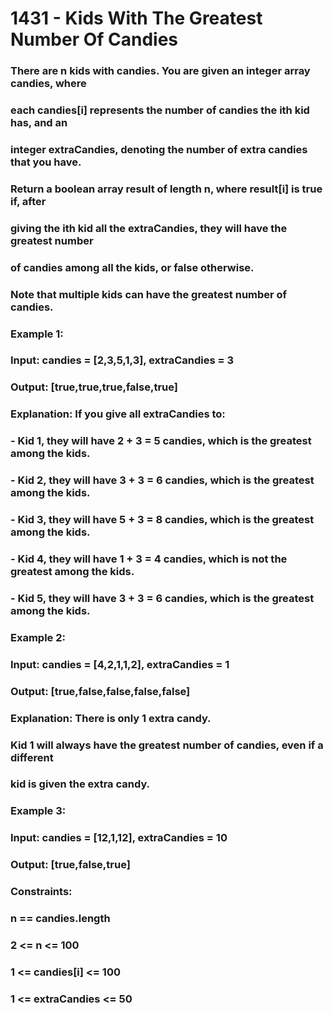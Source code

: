# 1431 - Kids With The Greatest Number Of Candies

### There are n kids with candies. You are given an integer array candies, where
### each candies[i] represents the number of candies the ith kid has, and an
### integer extraCandies, denoting the number of extra candies that you have.

### Return a boolean array result of length n, where result[i] is true if, after
### giving the ith kid all the extraCandies, they will have the greatest number
### of candies among all the kids, or false otherwise.

### Note that multiple kids can have the greatest number of candies.

### Example 1:

### Input: candies = [2,3,5,1,3], extraCandies = 3
### Output: [true,true,true,false,true] 
### Explanation: If you give all extraCandies to:
### - Kid 1, they will have 2 + 3 = 5 candies, which is the greatest among the kids.
### - Kid 2, they will have 3 + 3 = 6 candies, which is the greatest among the kids.
### - Kid 3, they will have 5 + 3 = 8 candies, which is the greatest among the kids.
### - Kid 4, they will have 1 + 3 = 4 candies, which is not the greatest among the kids.
### - Kid 5, they will have 3 + 3 = 6 candies, which is the greatest among the kids.

### Example 2:

### Input: candies = [4,2,1,1,2], extraCandies = 1
### Output: [true,false,false,false,false] 

### Explanation: There is only 1 extra candy.
### Kid 1 will always have the greatest number of candies, even if a different
### kid is given the extra candy.

### Example 3:

### Input: candies = [12,1,12], extraCandies = 10
### Output: [true,false,true]

### Constraints:

### n == candies.length
### 2 <= n <= 100
### 1 <= candies[i] <= 100
### 1 <= extraCandies <= 50